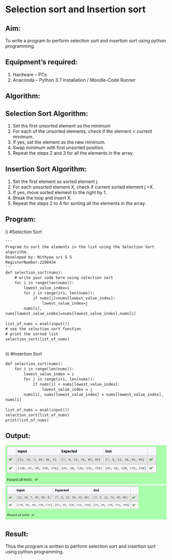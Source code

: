 # Selection sort and Insertion sort

## Aim:
To write a program to perform selection sort and insertion sort using python programming.

## Equipment’s required:
1.	Hardware – PCs
2.	Anaconda – Python 3.7 Installation / Moodle-Code Runner

## Algorithm:
## Selection Sort Algorithm:
1.	Set the first unsorted element as the minimum
2.	For each of the unsorted elements, check if the element < current minimum.
3.	If yes, set the element as the new minimum.
4.	Swap minimum with first unsorted position.
5.	Repeat the steps 2 and 3 for all the elements in the array.
## Insertion Sort Algorithm:
1.	Set the first element as sorted element j.
2.	For each unsorted element X, check if current sorted element j >X.
3.	If yes, move sorted element to the right by 1.
4.	Break the loop and insert X.
5.	Repeat the steps 2 to 4 for sorting all the elements in the array.

## Program:
i)	#Selection Sort
```
''' 
Program to sort the elements in the list using the Selection Sort algorithm.
Developed by: Nithyaa sri S S
RegisterNumber:2208434 
'''
def selection_sort(nums):
    # write your code here using selection sort
    for i in range(len(nums)):
        lowest_value_index=i
        for j in range(i+1, len(nums)):
            if nums[j]<nums[lowest_value_index]:
                lowest_value_index=j
        nums[i], nums[lowest_value_index]=nums[lowest_value_index],nums[i]
    
list_of_nums = eval(input())
# use the selection sort function
# print the sorted list
selection_sort(list_of_nums)


```
ii)	#Insertion Sort
```
def selection_sort(nums):
    for i in range(len(nums)):
        lowest_value_index = i
        for j in range(i+1, len(nums)):
            if nums[j] < nums[lowest_value_index]:
                lowest_value_index = j
        nums[i], nums[lowest_value_index] = nums[lowest_value_index], nums[i]

list_of_nums = eval(input())
selection_sort(list_of_nums)
print(list_of_nums)

```

## Output:
![](sorting%201.png)
![](sorting2.png)


## Result:
Thus the program is written to perform selection sort and insertion sort using python programming.
